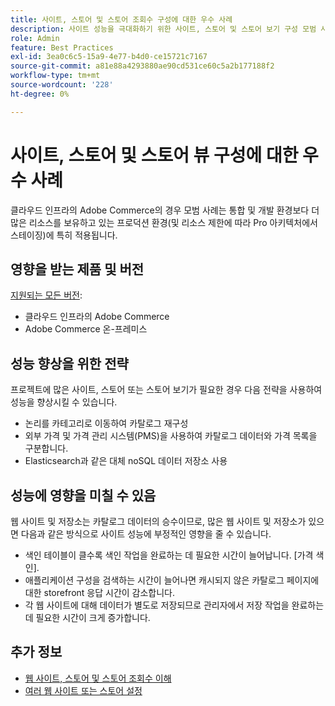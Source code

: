```yaml
---
title: 사이트, 스토어 및 스토어 조회수 구성에 대한 우수 사례
description: 사이트 성능을 극대화하기 위한 사이트, 스토어 및 스토어 보기 구성 모범 사례에 대해 알아봅니다.
role: Admin
feature: Best Practices
exl-id: 3ea0c6c5-15a9-4e77-b4d0-ce15721c7167
source-git-commit: a81e88a4293880ae90cd531ce60c5a2b177188f2
workflow-type: tm+mt
source-wordcount: '228'
ht-degree: 0%

---
```


# 사이트, 스토어 및 스토어 뷰 구성에 대한 우수 사례

클라우드 인프라의 Adobe Commerce의 경우 모범 사례는 통합 및 개발 환경보다 더 많은 리소스를 보유하고 있는 프로덕션 환경(및 리소스 제한에 따라 Pro 아키텍처에서 스테이징)에 특히 적용됩니다.

## 영향을 받는 제품 및 버전

[지원되는 모든 버전](../../../release/versions.md):

- 클라우드 인프라의 Adobe Commerce
- Adobe Commerce 온-프레미스

## 성능 향상을 위한 전략

프로젝트에 많은 사이트, 스토어 또는 스토어 보기가 필요한 경우 다음 전략을 사용하여 성능을 향상시킬 수 있습니다.

- 논리를 카테고리로 이동하여 카탈로그 재구성
- 외부 가격 및 가격 관리 시스템(PMS)을 사용하여 카탈로그 데이터와 가격 목록을 구분합니다.
- Elasticsearch과 같은 대체 noSQL 데이터 저장소 사용

## 성능에 영향을 미칠 수 있음

웹 사이트 및 저장소는 카탈로그 데이터의 승수이므로, 많은 웹 사이트 및 저장소가 있으면 다음과 같은 방식으로 사이트 성능에 부정적인 영향을 줄 수 있습니다.

- 색인 테이블이 클수록 색인 작업을 완료하는 데 필요한 시간이 늘어납니다. [가격 색인].
- 애플리케이션 구성을 검색하는 시간이 늘어나면 캐시되지 않은 카탈로그 페이지에 대한 storefront 응답 시간이 감소합니다.
- 각 웹 사이트에 대해 데이터가 별도로 저장되므로 관리자에서 저장 작업을 완료하는 데 필요한 시간이 크게 증가합니다.


## 추가 정보

- [웹 사이트, 스토어 및 스토어 조회수 이해](https://devdocs.magento.com/cloud/configure/configure-best-practices.html#sites)
- [여러 웹 사이트 또는 스토어 설정](https://devdocs.magento.com/cloud/project/project-multi-sites.html)

